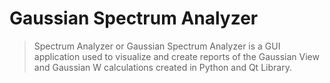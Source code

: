 # Gaussian Spectrum Analyzer
> Spectrum Analyzer or Gaussian Spectrum Analyzer is a GUI application used to visualize and create reports of the Gaussian View and Gaussian W calculations created in Python and Qt Library.

